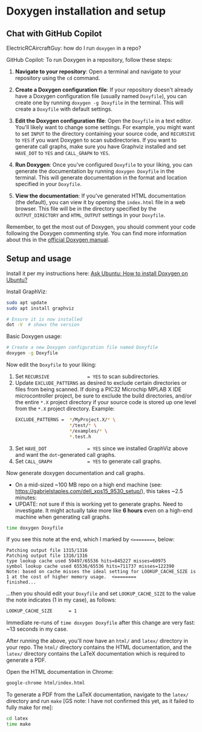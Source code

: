 

# Doxygen installation and setup


## Chat with GitHub Copilot

ElectricRCAircraftGuy: how do I run `doxygen` in a repo?

GitHub Copilot: To run Doxygen in a repository, follow these steps:

1. **Navigate to your repository**: Open a terminal and navigate to your repository using the `cd` command.

2. **Create a Doxygen configuration file**: If your repository doesn't already have a Doxygen configuration file (usually named `Doxyfile`), you can create one by running `doxygen -g Doxyfile` in the terminal. This will create a `Doxyfile` with default settings.

3. **Edit the Doxygen configuration file**: Open the `Doxyfile` in a text editor. You'll likely want to change some settings. For example, you might want to set `INPUT` to the directory containing your source code, and `RECURSIVE` to `YES` if you want Doxygen to scan subdirectories. If you want to generate call graphs, make sure you have Graphviz installed and set `HAVE_DOT` to `YES` and `CALL_GRAPH` to `YES`.

4. **Run Doxygen**: Once you've configured `Doxyfile` to your liking, you can generate the documentation by running `doxygen Doxyfile` in the terminal. This will generate documentation in the format and location specified in your `Doxyfile`.

5. **View the documentation**: If you've generated HTML documentation (the default), you can view it by opening the `index.html` file in a web browser. This file will be in the directory specified by the `OUTPUT_DIRECTORY` and `HTML_OUTPUT` settings in your `Doxyfile`.

Remember, to get the most out of Doxygen, you should comment your code following the Doxygen commenting style. You can find more information about this in the [official Doxygen manual](http://www.doxygen.nl/manual/docblocks.html).


## Setup and usage

Install it per my instructions here: [Ask Ubuntu: How to install Doxygen on Ubuntu?](https://askubuntu.com/a/1502796/327339)

Install GraphViz:
```bash
sudo apt update
sudo apt install graphviz

# Ensure it is now installed
dot -V  # shows the version
```

Basic Doxygen usage:

```bash
# Create a new Doxygen configuration file named Doxyfile
doxygen -g Doxyfile
```

Now edit the `Doxyfile` to your liking:
1. Set `RECURSIVE              = YES` to scan subdirectories.
1. Update `EXCLUDE_PATTERNS` as desired to exclude certain directories or files from being scanned.
    If doing a PIC32 Microchip MPLAB X IDE microcontroller project, be sure to exclude the build directories, and/or the entire `*.X` project directory if your source code is stored up one level from the `*.X` project directory. Example:
    ```bash
    EXCLUDE_PATTERNS =  */MyProject.X/* \
                        */test/* \
                        */examples/* \
                        *.test.h
    ```
1. Set `HAVE_DOT               = YES` since we installed GraphViz above and want the `dot`-generated call graphs. 
1. Set `CALL_GRAPH             = YES` to generate call graphs. 

Now generate doxygen documentation and call graphs. 

- On a mid-sized ~100 MB repo on a high end machine (see: https://gabrielstaples.com/dell_xps15_9530_setup/), this takes ~2.5 minutes:
- UPDATE: not sure if this is working yet to generate graphs. Need to investigate. It might actually take more like **6 hours** even on a high-end machine when generating call graphs.
```bash
time doxygen Doxyfile
```

If you see this note at the end, which I marked by `<========`, below: 
```
Patching output file 1315/1316
Patching output file 1316/1316
type lookup cache used 59497/65536 hits=845227 misses=60975
symbol lookup cache used 65536/65536 hits=711737 misses=122390
Note: based on cache misses the ideal setting for LOOKUP_CACHE_SIZE is 1 at the cost of higher memory usage.  <========
finished...
```

...then you should edit your `Doxyfile` and set `LOOKUP_CACHE_SIZE` to the value the note indicates (1 in my case), as follows:
```bash
LOOKUP_CACHE_SIZE      = 1
```

Immediate re-runs of `time doxygen Doxyfile` after this change are very fast: \~13 seconds in my case. 

After running the above, you'll now have an `html/` and `latex/` directory in your repo. The `html/` directory contains the HTML documentation, and the `latex/` directory contains the LaTeX documentation which is required to generate a PDF. 

Open the HTML documentation in Chrome:
```bash
google-chrome html/index.html
```

To generate a PDF from the LaTeX documentation, navigate to the `latex/` directory and run `make` [GS note: I have not confirmed this yet, as it failed to fully make for me]:
```bash
cd latex
time make
```
